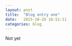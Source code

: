 ```yaml
---
layout: post
title:  "Blog entry one"
date:   2015-10-26 16:51:11
categories: blog
---
```


Not yet
